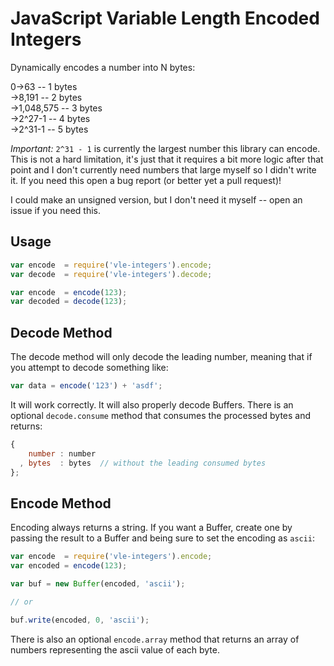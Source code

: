 # JavaScript Variable Length Encoded Integers

Dynamically encodes a number into N bytes:

0->63 -- 1 bytes  
->8,191 -- 2 bytes  
->1,048,575 -- 3 bytes  
->2^27-1 -- 4 bytes  
->2^31-1 -- 5 bytes

_Important:_ `2^31 - 1` is currently the largest number this library can encode.
  This is not a hard limitation, it's just that it requires a bit more logic
  after that point and I don't currently need numbers that large myself so I
  didn't write it.  If you need this open a bug report (or better yet a pull
  request)!

I could make an unsigned version, but I don't need it myself -- open an issue if
  you need this.

## Usage

```js
var encode  = require('vle-integers').encode;
var decode  = require('vle-integers').decode;

var encode  = encode(123);
var decoded = decode(123);
```

## Decode Method

The decode method will only decode the leading number, meaning that if you
  attempt to decode something like:

```js
var data = encode('123') + 'asdf';
```

It will work correctly.  It will also properly decode Buffers.  There is an
  optional `decode.consume` method that consumes the processed bytes and
  returns:

```js
{
    number : number
  , bytes  : bytes  // without the leading consumed bytes
};
```

## Encode Method

Encoding always returns a string.  If you want a Buffer, create one by passing
  the result to a Buffer and being sure to set the encoding as `ascii`:

```js
var encode  = require('vle-integers').encode;
var encoded = encode(123);

var buf = new Buffer(encoded, 'ascii');

// or

buf.write(encoded, 0, 'ascii');
```

There is also an optional `encode.array` method that returns an array of numbers
  representing the ascii value of each byte.
